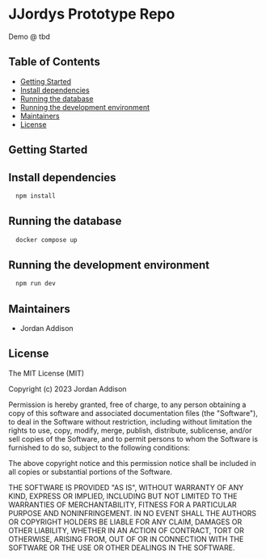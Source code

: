 # JJordys Prototype Repo

Demo @ tbd

## Table of Contents

- [Getting Started](#getting-started)
- [Install dependencies](#install)
- [Running the database](#running-the-database)
- [Running the development environment](#running-the-development-environment)
- [Maintainers](#maintainers)
- [License](#license)

## Getting Started

## Install dependencies

```bash
  npm install
```

## Running the database

```bash
  docker compose up
```

## Running the development environment

```bash
  npm run dev
```

## Maintainers

- Jordan Addison

## License

The MIT License (MIT)

Copyright (c) 2023 Jordan Addison

Permission is hereby granted, free of charge, to any person obtaining a copy of this software and associated documentation files (the "Software"), to deal in the Software without restriction, including without limitation the rights to use, copy, modify, merge, publish, distribute, sublicense, and/or sell copies of the Software, and to permit persons to whom the Software is furnished to do so, subject to the following conditions:

The above copyright notice and this permission notice shall be included in all copies or substantial portions of the Software.

THE SOFTWARE IS PROVIDED "AS IS", WITHOUT WARRANTY OF ANY KIND, EXPRESS OR IMPLIED, INCLUDING BUT NOT LIMITED TO THE WARRANTIES OF MERCHANTABILITY, FITNESS FOR A PARTICULAR PURPOSE AND NONINFRINGEMENT. IN NO EVENT SHALL THE AUTHORS OR COPYRIGHT HOLDERS BE LIABLE FOR ANY CLAIM, DAMAGES OR OTHER LIABILITY, WHETHER IN AN ACTION OF CONTRACT, TORT OR OTHERWISE, ARISING FROM, OUT OF OR IN CONNECTION WITH THE SOFTWARE OR THE USE OR OTHER DEALINGS IN THE SOFTWARE.
